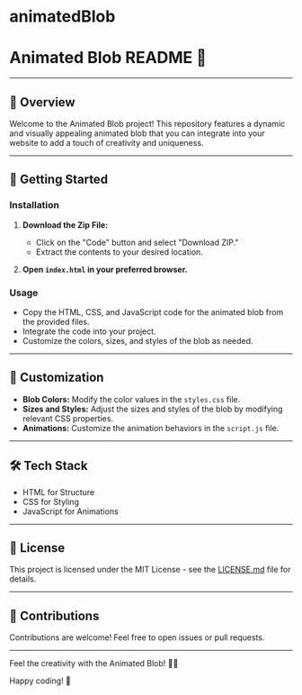 # animatedBlob

# Animated Blob README 🚀

---

## 🌟 Overview

Welcome to the Animated Blob project! This repository features a dynamic and visually appealing animated blob that you can integrate into your website to add a touch of creativity and uniqueness.

---

## 🚀 Getting Started

### Installation

1. **Download the Zip File:**
   - Click on the "Code" button and select "Download ZIP."
   - Extract the contents to your desired location.

2. **Open `index.html` in your preferred browser.**

### Usage

- Copy the HTML, CSS, and JavaScript code for the animated blob from the provided files.
- Integrate the code into your project.
- Customize the colors, sizes, and styles of the blob as needed.

---

## 🎨 Customization

- **Blob Colors:** Modify the color values in the `styles.css` file.
- **Sizes and Styles:** Adjust the sizes and styles of the blob by modifying relevant CSS properties.
- **Animations:** Customize the animation behaviors in the `script.js` file.

---

## 🛠️ Tech Stack

- HTML for Structure
- CSS for Styling
- JavaScript for Animations

---

## 📄 License

This project is licensed under the MIT License - see the [LICENSE.md](LICENSE.md) file for details.

---

## 🤝 Contributions

Contributions are welcome! Feel free to open issues or pull requests.

---

Feel the creativity with the Animated Blob! 🚀🌊

Happy coding! 🌟
